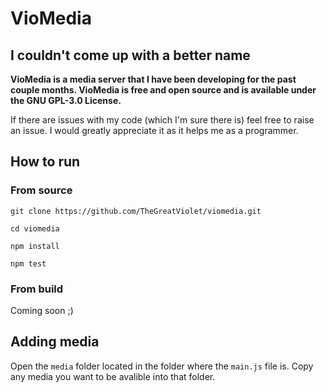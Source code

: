 # VioMedia

## I couldn't come up with a better name

**VioMedia is a media server that I have been developing for the past couple months. VioMedia is free and open source and is available under the GNU GPL-3.0 License.**

If there are issues with my code (which I'm sure there is) feel free to raise an issue. I would greatly appreciate it as it helps me as a programmer.

## How to run

### From source

`git clone https://github.com/TheGreatViolet/viomedia.git`

`cd viomedia`

`npm install`

`npm test`

### From build

Coming soon ;)

## Adding media

Open the `media` folder located in the folder where the `main.js` file is. Copy any media you want to be avalible into that folder.
